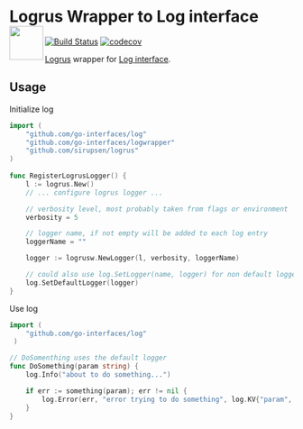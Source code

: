 # Logrus Wrapper to Log interface <img align="left" width="60px" src="https://avatars0.githubusercontent.com/u/47711035?s=400&u=e8a2891cca67da66972ad478069588deb0299e4b&v=4">

[![Build Status](https://travis-ci.com/go-interfaces/logrusw.svg?branch=master)](https://travis-ci.com/go-interfaces/logrusw) [![codecov](https://codecov.io/gh/go-interfaces/logrusw/branch/master/graph/badge.svg)](https://codecov.io/gh/go-interfaces/logrusw)

[Logrus](https://github.com/sirupsen/logrus) wrapper for [Log interface](https://github.com/go-interfaces/log).


## Usage


Initialize log

```go
import (
    "github.com/go-interfaces/log"
    "github.com/go-interfaces/logwrapper"
    "github.com/sirupsen/logrus"
)	
	
func RegisterLogrusLogger() {
    l := logrus.New()
    // ... configure logrus logger ...

    // verbosity level, most probably taken from flags or environment
    verbosity = 5

    // logger name, if not empty will be added to each log entry
    loggerName = ""

    logger := logrusw.NewLogger(l, verbosity, loggerName)

    // could also use log.SetLogger(name, logger) for non default loggers
    log.SetDefaultLogger(logger)
}

```

Use log
```go
import (
    "github.com/go-interfaces/log"
 )

// DoSomenthing uses the default logger
func DoSomething(param string) {
    log.Info("about to do something...")

    if err := something(param); err != nil {
        log.Error(err, "error trying to do something", log.KV{"param", param})
    }
}
```
